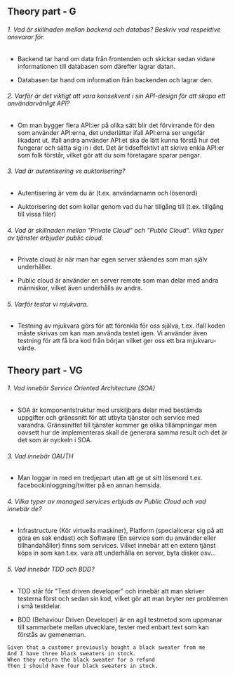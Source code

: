 ## Theory part - G
###### 1. Vad är skillnaden mellan backend och databas? Beskriv vad respektive ansvarar för.

- Backend tar hand om data från frontenden och skickar sedan vidare informationen till databasen som därefter lagrar datan.

- Databasen tar hand om information från backenden och lagrar den.


###### 2. Varför är det viktigt att vara konsekvent i sin API-design för att skapa ett användarvänligt API?

- Om man bygger flera API:ier på olika sätt blir det förvirrande för den som använder API:erna, det underlättar ifall API:erna ser ungefär likadant ut. Ifall andra använder API:et ska de lätt kunna förstå hur det fungerar och sätta sig in i det. Det är tidseffektivt att skriva enkla API:er som folk förstår, vilket gör att du som företagare sparar pengar.



###### 3. Vad är autentisering vs auktorisering?

- Autentisering är vem du är (t.ex. användarnamn och lösenord)

- Auktorisering det som kollar genom vad du har tillgång till (t.ex. tillgång till vissa filer)


###### 4. Vad är skillnaden mellan "Private Cloud" och "Public Cloud". Vilka typer av tjänster erbjuder public cloud.

- Private cloud är när man har egen server ståendes som man själv underhåller.

- Public cloud är använder en server remote som man delar med andra människor, vilket även underhålls av andra.


###### 5. Varför testar vi mjukvara.

- Testning av mjukvara görs för att förenkla för oss själva, t.ex. ifall koden måste skrivas om kan man använda testet igen. Vi använder även testning för att få bra kod från början vilket ger oss ett bra mjukvaru-värde.


## Theory part - VG
###### 1. Vad innebär Service Oriented Architecture (SOA)

- SOA är komponentstruktur med urskiljbara delar med bestämda uppgifter och gränssnitt för att utbyta tjänster och service med varandra. Gränssnittet till tjänster kommer ge olika tillämpningar men oavsett hur de implementeras skall de generara samma result och det är det som är nyckeln i SOA.



###### 3. Vad innebär OAUTH

- Man loggar in med en tredjepart utan att ge ut sitt lösenord t.ex. facebookinloggning/twitter på en annan hemsida.


###### 4. Vilka typer av managed services erbjuds av Public Cloud och vad innebär de?

- Infrastructure (Kör virtuella maskiner), Platform (specialicerar sig på att göra en sak endast) och Software (En service som du använder eller tillhandahåller) finns som services. Vilket innebär att en extern tjänst köps in som kan t.ex. vara att underhålla en server, byta disker osv...


###### 5. Vad innebär TDD och BDD?

- TDD står för "Test driven developer" och innebär att man skriver testerna först och sedan sin kod, vilket gör att man bryter ner problemen i små testdelar.

- BDD (Behaviour Driven Developer) är en agil testmetod som uppmanar till sammarbete mellan utvecklare, tester med enbart text som kan förstås av gemeneman.

```
Given that a customer previously bought a black sweater from me
And I have three black sweaters in stock.
When they return the black sweater for a refund
Then I should have four black sweaters in stock.
```

